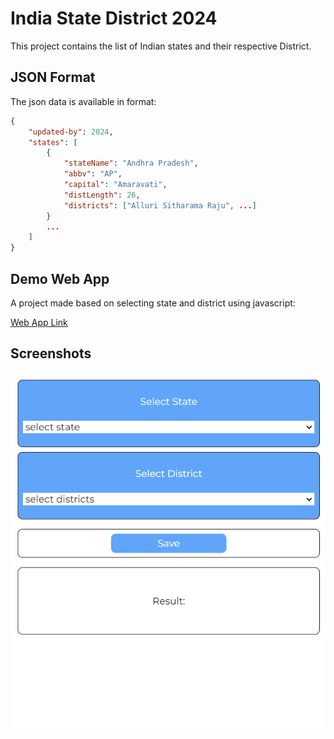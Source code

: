 
# India State District 2024

This project contains the list of Indian states and their respective District.


## JSON Format

The json data is available in format:

```json
{
    "updated-by": 2024,
    "states": [
        {
            "stateName": "Andhra Pradesh",
            "abbv": "AP",
            "capital": "Amaravati",
            "distLength": 26,
            "districts": ["Alluri Sitharama Raju", ...]
        }
        ...
    ]
}
```
    
## Demo Web App

A project made based on selecting state and district using javascript:

[Web App Link](https://iamvkr.github.io/india-state-district-2024/)


## Screenshots

![App Screenshot](https://raw.githubusercontent.com/iamvkr/india-state-district-2024/main/screenshot-app.png)

